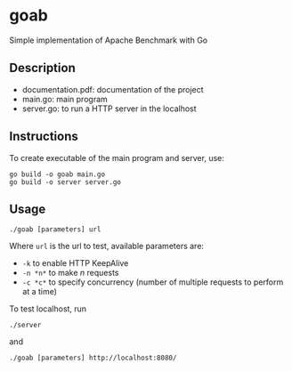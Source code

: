 # goab
Simple implementation of Apache Benchmark with Go

## Description

* documentation.pdf: documentation of the project
* main.go: main program
* server.go: to run a HTTP server in the localhost

## Instructions

To create executable of the main program and server, use:
```
go build -o goab main.go
go build -o server server.go
```

## Usage

```
./goab [parameters] url
```
Where `url` is the url to test, available parameters are:
* `-k` to enable HTTP KeepAlive
* `-n *n*` to make *n* requests
* `-c *c*` to specify concurrency (number of multiple requests to perform at a time)

To test localhost, run
```
./server
```
and
```
./goab [parameters] http://localhost:8080/
```
